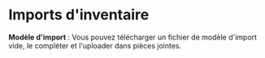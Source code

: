 # Imports d'inventaire

**Modèle d'import** : Vous pouvez télécharger un fichier de modèle d'import vide, le compléter et l'uploader dans pièces jointes.

